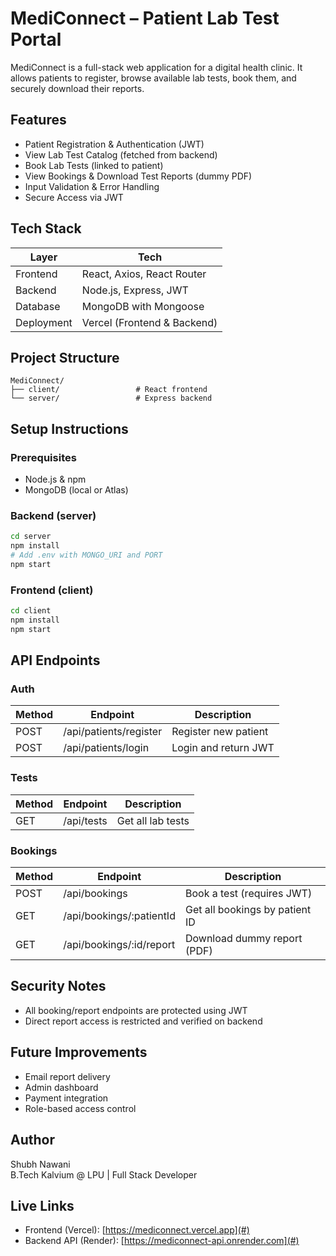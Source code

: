 # MediConnect – Patient Lab Test Portal

MediConnect is a full-stack web application for a digital health clinic. It allows patients to register, browse available lab tests, book them, and securely download their reports.

## Features

- Patient Registration & Authentication (JWT)
- View Lab Test Catalog (fetched from backend)
- Book Lab Tests (linked to patient)
- View Bookings & Download Test Reports (dummy PDF)
- Input Validation & Error Handling
- Secure Access via JWT

## Tech Stack

| Layer       | Tech                          |
|------------|-------------------------------|
| Frontend   | React, Axios, React Router     |
| Backend    | Node.js, Express, JWT          |
| Database   | MongoDB with Mongoose          |
| Deployment | Vercel (Frontend & Backend)    |

## Project Structure

```
MediConnect/
├── client/                 # React frontend
└── server/                 # Express backend
```

## Setup Instructions

### Prerequisites
- Node.js & npm
- MongoDB (local or Atlas)

### Backend (server)

```bash
cd server
npm install
# Add .env with MONGO_URI and PORT
npm start
```

### Frontend (client)

```bash
cd client
npm install
npm start
```

## API Endpoints

### Auth

| Method | Endpoint               | Description            |
|--------|------------------------|------------------------|
| POST   | /api/patients/register | Register new patient   |
| POST   | /api/patients/login    | Login and return JWT   |

### Tests

| Method | Endpoint      | Description             |
|--------|---------------|-------------------------|
| GET    | /api/tests    | Get all lab tests       |

### Bookings

| Method | Endpoint                       | Description                      |
|--------|--------------------------------|----------------------------------|
| POST   | /api/bookings                  | Book a test (requires JWT)       |
| GET    | /api/bookings/:patientId       | Get all bookings by patient ID   |
| GET    | /api/bookings/:id/report       | Download dummy report (PDF)      |

## Security Notes

- All booking/report endpoints are protected using JWT
- Direct report access is restricted and verified on backend

## Future Improvements

- Email report delivery
- Admin dashboard
- Payment integration
- Role-based access control

## Author

Shubh Nawani  
B.Tech Kalvium @ LPU | Full Stack Developer

## Live Links

- Frontend (Vercel): [https://mediconnect.vercel.app](#)
- Backend API (Render): [https://mediconnect-api.onrender.com](#)
